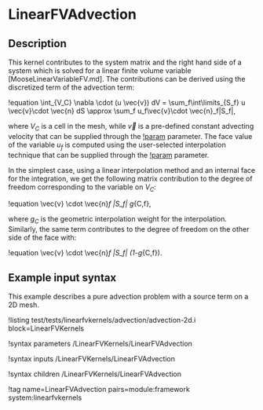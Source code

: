 # LinearFVAdvection

## Description

This kernel contributes to the system matrix and the right hand side
of a system which is solved for a linear finite volume variable [MooseLinearVariableFV.md].
The contributions can be derived using the discretized term of the advection term:

!equation
\int_{V_C} \nabla \cdot (u \vec{v}) dV = \sum_f\int\limits_{S_f} u \vec{v}\cdot \vec{n} dS \approx
\sum_f u_f\vec{v}\cdot \vec{n}_f|S_f|,

where $V_C$ is a cell in the mesh, while $\vec{v}$ is a pre-defined
constant advecting velocity that can be supplied through the
[!param](/LinearFVKernels/LinearFVAdvection/velocity) parameter.
The face value of the variable $u_f$ is computed using the user-selected interpolation
technique that can be supplied through the [!param](/LinearFVKernels/LinearFVAdvection/advected_interp_method) parameter.

In the simplest case, using a linear interpolation method and an internal face
for the integration, we get the following matrix contribution to the degree of freedom corresponding
to the variable on $V_C$:

!equation
\vec{v} \cdot \vec{n}_f |S_f| g_{C,f},

where $g_C$ is the geometric interpolation weight for the interpolation. Similarly, the same term
contributes to the degree of freedom on the other side of the face with:

!equation
\vec{v} \cdot \vec{n}_f |S_f| (1-g_{C,f}).

## Example input syntax

This example describes a pure advection problem with a source term on a 2D mesh.

!listing test/tests/linearfvkernels/advection/advection-2d.i block=LinearFVKernels

!syntax parameters /LinearFVKernels/LinearFVAdvection

!syntax inputs /LinearFVKernels/LinearFVAdvection

!syntax children /LinearFVKernels/LinearFVAdvection

!tag name=LinearFVAdvection pairs=module:framework system:linearfvkernels
